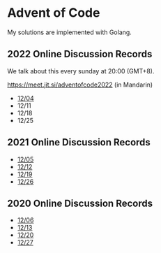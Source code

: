 # Advent of Code

My solutions are implemented with Golang.

## 2022 Online Discussion Records

We talk about this every sunday at 20:00 (GMT+8).

https://meet.jit.si/adventofcode2022 (in Mandarin)

* [12/04](https://www.dropbox.com/s/p8isc0kl4eswbcx/adventofcode2022_2022-12-04T12_31_18.334Z.webm?dl=0)
* 12/11
* 12/18
* 12/25

## 2021 Online Discussion Records

* [12/05](https://www.dropbox.com/s/upsgrgidgncarpm/adventofcode2021%20on%202021-12-05%2012-59.mp4?dl=0)
* [12/12](https://www.dropbox.com/s/9topfvioqehrtlj/adventofcode2021%20on%202021-12-12%2013-09.mp4?dl=0)
* [12/19](https://mega.nz/file/BwtQVSSD#5hbzwlAKYT1_YvNx_M74o2feIQubQNaLpt10HU3cVF0)
* [12/26](https://mega.nz/file/88MFxCaK#26bhO6Z0flANsiC-TO4chldBJ2RIoG6xGfrHGPLFqAs)

## 2020 Online Discussion Records

* [12/06](https://www.dropbox.com/s/2126thn1grgsjcp/adventofcode2020%20on%202020-12-06%2013-02.mp4?dl=0)
* [12/13](https://www.dropbox.com/s/e6d3jmed87cs98v/adventofcode2020%20on%202020-12-13%2012-57.mp4?dl=0)
* [12/20](https://www.dropbox.com/s/6qqfsz90cczoxrl/adventofcode2020%20on%202020-12-20%2012-59.mp4?dl=0)
* [12/27](https://www.dropbox.com/s/hram5xzs6fiyqdb/adventofcode2020%20on%202020-12-27%2012-52.mp4?dl=0)